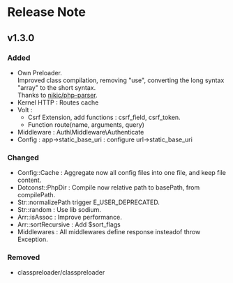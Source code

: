 # Release Note

## v1.3.0

### Added 
 - Own Preloader.  
 Improved class compilation, removing "use", converting the long syntax "array" to the short syntax.  
 Thanks to [nikic/php-parser](https://github.com/nikic/PHP-Parser).
 - Kernel HTTP : Routes cache
 - Volt :
    - Csrf Extension, add functions : csrf_field, csrf_token. 
    - Function route(name, arguments, query)
 - Middleware : Auth\Middleware\Authenticate
 - Config : app->static_base_uri : configure url->static_base_uri

### Changed 
 - Config::Cache : Aggregate now all config files into one file, and keep file content.
 - Dotconst::PhpDir : Compile now relative path to basePath, from compilePath.
 - Str::normalizePath trigger E_USER_DEPRECATED.
 - Str::random : Use lib sodium.
 - Arr::isAssoc : Improve performance.
 - Arr::sortRecursive : Add $sort_flags
 - Middlewares : All middlewares define response insteadof throw Exception.

### Removed
 - classpreloader/classpreloader